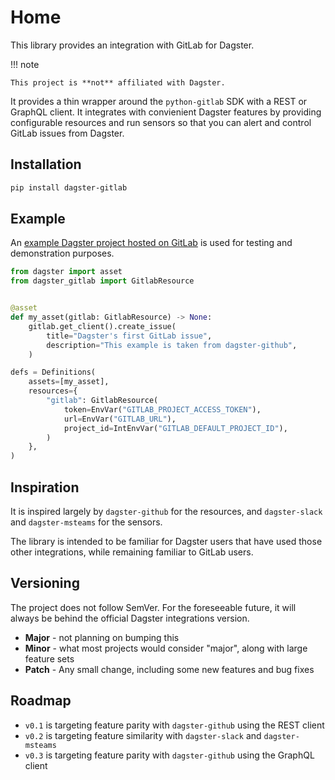 # Home

This library provides an integration with GitLab for Dagster.

!!! note

    This project is **not** affiliated with Dagster.

It provides a thin wrapper around the `python-gitlab` SDK with a REST or GraphQL client.
It integrates with convienient Dagster features by providing configurable resources and run sensors so that you can alert and control GitLab issues from Dagster.

## Installation

```sh
pip install dagster-gitlab
```

## Example

An [example Dagster project hosted on GitLab](https://gitlab.com/cooperellidge/test-dagster) is used for testing and demonstration purposes.

```python
from dagster import asset
from dagster_gitlab import GitlabResource


@asset
def my_asset(gitlab: GitlabResource) -> None:
    gitlab.get_client().create_issue(
        title="Dagster's first GitLab issue",
        description="This example is taken from dagster-github",
    )

defs = Definitions(
    assets=[my_asset],
    resources={
        "gitlab": GitlabResource(
            token=EnvVar("GITLAB_PROJECT_ACCESS_TOKEN"),
            url=EnvVar("GITLAB_URL"),
            project_id=IntEnvVar("GITLAB_DEFAULT_PROJECT_ID"),
        )
    },
)
```

## Inspiration

It is inspired largely by `dagster-github` for the resources, and `dagster-slack` and `dagster-msteams` for the sensors.

The library is intended to be familiar for Dagster users that have used those other integrations, while remaining familiar to GitLab users.

## Versioning

The project does not follow SemVer.
For the foreseeable future, it will always be behind the official Dagster integrations version.

- **Major** - not planning on bumping this
- **Minor** - what most projects would consider "major", along with large feature sets
- **Patch** - Any small change, including some new features and bug fixes

## Roadmap

- `v0.1` is targeting feature parity with `dagster-github` using the REST client
- `v0.2` is targeting feature similarity with `dagster-slack` and `dagster-msteams`
- `v0.3` is targeting feature parity with `dagster-github` using the GraphQL client
